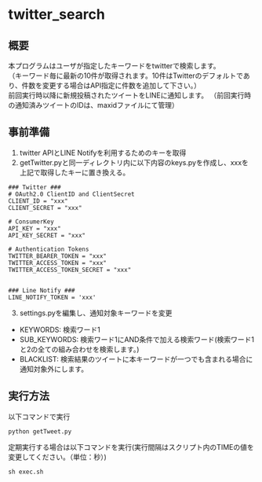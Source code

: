 # twitter_search

## 概要
本プログラムはユーザが指定したキーワードをtwitterで検索します。  
（キーワード毎に最新の10件が取得されます。10件はTwitterのデフォルトであり、件数を変更する場合はAPI指定に件数を追加して下さい。）  
前回実行時以降に新規投稿されたツイートをLINEに通知します。
（前回実行時の通知済みツイートのIDは、maxidファイルにて管理）

## 事前準備
1. twitter APIとLINE Notifyを利用するためのキーを取得
2. getTwitter.pyと同一ディレクトリ内に以下内容のkeys.pyを作成し、xxxを上記で取得したキーに置き換える。
```
### Twitter ###
# OAuth2.0 ClientID and ClientSecret
CLIENT_ID = "xxx"
CLIENT_SECRET = "xxx"

# ConsumerKey
API_KEY = "xxx"
API_KEY_SECRET = "xxx"

# Authentication Tokens
TWITTER_BEARER_TOKEN = "xxx"
TWITTER_ACCESS_TOKEN = "xxx"
TWITTER_ACCESS_TOKEN_SECRET = "xxx"


### Line Notify ###
LINE_NOTIFY_TOKEN = 'xxx'
```
3. settings.pyを編集し、通知対象キーワードを変更
* KEYWORDS: 検索ワード1
* SUB_KEYWORDS: 検索ワード1にAND条件で加える検索ワード(検索ワード1と2の全ての組み合わせを検索します。)
* BLACKLIST: 検索結果のツイートに本キーワードが一つでも含まれる場合に通知対象外にします。

## 実行方法
以下コマンドで実行
```
python getTweet.py
```
定期実行する場合は以下コマンドを実行(実行間隔はスクリプト内のTIMEの値を変更してください。（単位：秒）)
```
sh exec.sh
```

